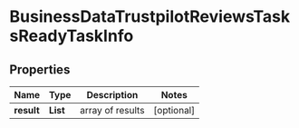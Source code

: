 # BusinessDataTrustpilotReviewsTasksReadyTaskInfo


## Properties

| Name | Type | Description | Notes |
|------------ | ------------- | ------------- | -------------|
**result** | **List<BusinessDataTrustpilotReviewsTasksReadyResultInfo>** | array of results |[optional]|